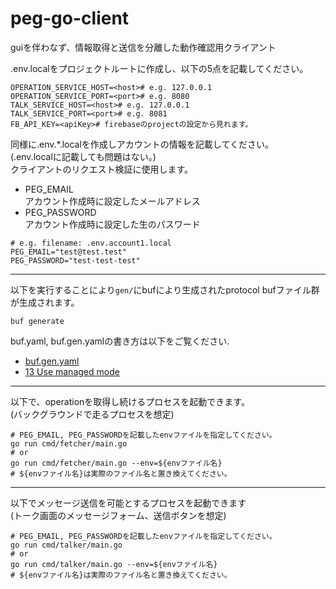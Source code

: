 # peg-go-client
guiを伴わなず、情報取得と送信を分離した動作確認用クライアント

.env.localをプロジェクトルートに作成し、以下の5点を記載してください。  
```dotenv
OPERATION_SERVICE_HOST=<host># e.g. 127.0.0.1
OPERATION_SERVICE_PORT=<port># e.g. 8080
TALK_SERVICE_HOST=<host># e.g. 127.0.0.1
TALK_SERVICE_PORT=<port># e.g. 8081
FB_API_KEY=<apiKey># firebaseのprojectの設定から見れます。
```

同様に.env.*.localを作成しアカウントの情報を記載してください。  
(.env.localに記載しても問題はない。)  
クライアントのリクエスト検証に使用します。
- PEG_EMAIL  
アカウント作成時に設定したメールアドレス
- PEG_PASSWORD  
アカウント作成時に設定した生のパスワード

```dotenv
# e.g. filename: .env.account1.local 
PEG_EMAIL="test@test.test"
PEG_PASSWORD="test-test-test"
```

---
以下を実行することにより`gen/`にbufにより生成されたprotocol bufファイル群が生成されます。
```shell
buf generate
```

buf.yaml, buf.gen.yamlの書き方は以下をご覧ください.
- [buf.gen.yaml](https://docs.buf.build/configuration/v1/buf-gen-yaml#plugins)
- [13 Use managed mode](https://docs.buf.build/tour/use-managed-mode)

---
以下で、operationを取得し続けるプロセスを起動できます。  
(バックグラウンドで走るプロセスを想定)
```shell
# PEG_EMAIL, PEG_PASSWORDを記載したenvファイルを指定してください。
go run cmd/fetcher/main.go 
# or
go run cmd/fetcher/main.go --env=${envファイル名}
# ${envファイル名}は実際のファイル名と置き換えてください。
```

---
以下でメッセージ送信を可能とするプロセスを起動できます  
(トーク画面のメッセージフォーム、送信ボタンを想定)
```shell
# PEG_EMAIL, PEG_PASSWORDを記載したenvファイルを指定してください。
go run cmd/talker/main.go
# or
go run cmd/talker/main.go --env=${envファイル名}
# ${envファイル名}は実際のファイル名と置き換えてください。
```